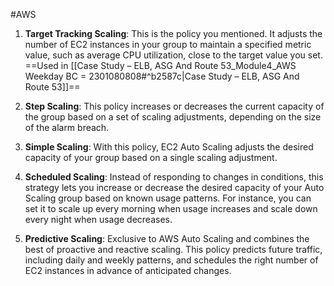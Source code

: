 #AWS
1. **Target Tracking Scaling**: This is the policy you mentioned. It adjusts the number of EC2 instances in your group to maintain a specified metric value, such as average CPU utilization, close to the target value you set.
   ==Used in [[Case Study – ELB, ASG And Route 53_Module4_AWS Weekday BC = 2301080808#^b2587c|Case Study – ELB, ASG And Route 53]]==
    
2. **Step Scaling**: This policy increases or decreases the current capacity of the group based on a set of scaling adjustments, depending on the size of the alarm breach.
    
3. **Simple Scaling**: With this policy, EC2 Auto Scaling adjusts the desired capacity of your group based on a single scaling adjustment.
    
4. **Scheduled Scaling**: Instead of responding to changes in conditions, this strategy lets you increase or decrease the desired capacity of your Auto Scaling group based on known usage patterns. For instance, you can set it to scale up every morning when usage increases and scale down every night when usage decreases.
    
5. **Predictive Scaling**: Exclusive to AWS Auto Scaling and combines the best of proactive and reactive scaling. This policy predicts future traffic, including daily and weekly patterns, and schedules the right number of EC2 instances in advance of anticipated changes.